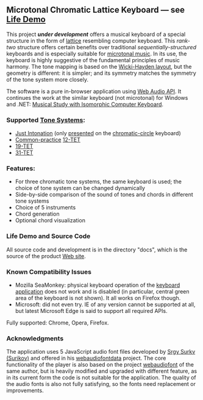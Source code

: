 ## Microtonal Chromatic Lattice Keyboard — see [Life Demo](https://sakryukov.github.io/microtonal-chromatic-lattice-keyboard)

This project ***under development*** offers a musical keyboard of a special structure in the form of [lattice](https://en.wikipedia.org/wiki/Lattice_%28group%29) resembling computer keyboard. This *rank-two* structure offers certain benefits over traditional *sequentially-structured* keyboards and is especially suitable for [microtonal music](https://en.wikipedia.org/wiki/Microtonal_music). In its use, the keyboard is highly suggestive of the fundamental principles of music harmony. The tone mapping is based on the [Wicki-Hayden layout](https://en.wikipedia.org/wiki/Wicki-Hayden_note_layout), but the geometry is different: it is simpler; and its symmetry matches the symmetry of the tone system more closely.

The software is a pure in-browser application using [Web Audio API](https://developer.mozilla.org/en-US/docs/Web/API/Web_Audio_API). It continues the work at the similar keyboard (not microtonal) for Windows and .NET: [Musical Study with Isomorphic Computer Keyboard](https://www.codeproject.com/Articles/1201737/Musical-Study-with-Isomorphic-Computer-Keyboard).

### Supported [Tone Systems](https://en.wikipedia.org/wiki/Musical_tuning):
- [Just Intonation](https://en.wikipedia.org/wiki/Just_intonation) (only [presented](https://sakryukov.github.io/microtonal-chromatic-lattice-keyboard/tone-system-comparison/tone-system-comparison.html) on the [chromatic-circle](https://en.wikipedia.org/wiki/Chromatic_circle) keyboard)
- [Common-practice](https://en.wikipedia.org/wiki/Common_practice_period) [12-TET](https://en.wikipedia.org/wiki/Equal_temperament)
- [19-TET](https://en.wikipedia.org/wiki/19_equal_temperament)
- [31-TET](https://en.wikipedia.org/wiki/31_equal_temperament)

### Features:
- For three chromatic tone systems, the same keyboard is used; the choice of tone system can be changed dynamically
- Side-by-side comparison of the sound of tones and chords in different tone systems
- Choice of 5 instruments
- Chord generation
- Optional chord visualization

### Life Demo and Source Code

All source code and development is in the directory "docs", which is the source of the product [Web site](https://sakryukov.github.io/microtonal-chromatic-lattice-keyboard).

### Known Compatibility Issues

- Mozilla SeaMonkey: physical keyboard operation of the [keyboard application](https://sakryukov.github.io/microtonal-chromatic-lattice-keyboard/keyboard/keyboard.html) does not work and is disabled (in particular, central green area of the keyboard is not shown). It all works on Firefox though.
- Microsoft: did not even try. IE of any version cannot be supported at all, but latest Microsoft Edge is said to support all required APIs.

Fully supported: Chrome, Opera, Firefox.
 
### Acknowledgments

The application uses 5 JavaScript audio font files developed by [Srgy Surkv (Surikov)](https://github.com/surikov) and offered in his [webaudiofontdata](https://github.com/surikov/webaudiofontdata) project. The core functionality of the player is also based on the project [webaudiofont](https://github.com/surikov/webaudiofont) of the same author, but is heavily modified and upgraded with different feature, as in its current form the code is not suitable for the application. The quality of the audio fonts is also not fully satisfying, so the fonts need replacement or improvements. 
